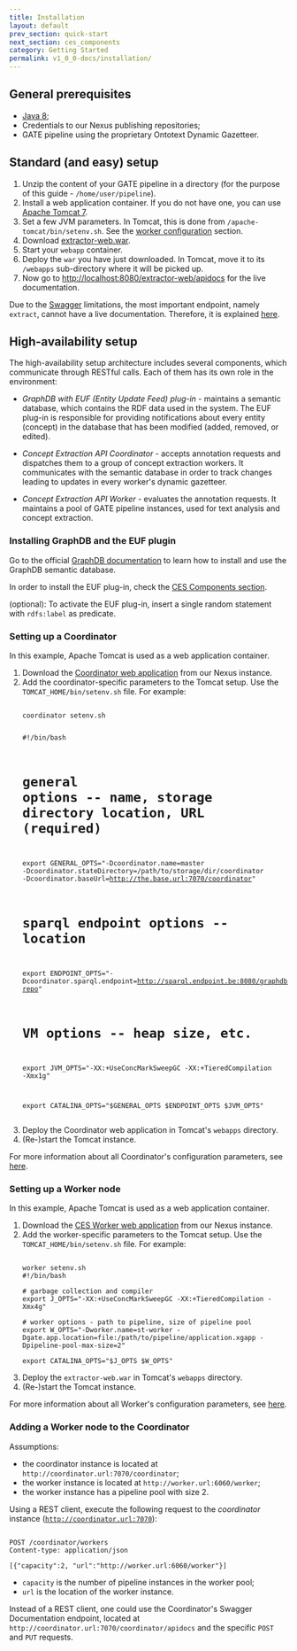 ```yaml
---
title: Installation
layout: default
prev_section: quick-start
next_section: ces_components
category: Getting Started
permalink: v1_0_0-docs/installation/
---
```

## General prerequisites

* [Java 8](http://www.oracle.com/technetwork/java/javase/downloads/index.html);
* Credentials to our Nexus publishing repositories;
* GATE pipeline using the proprietary Ontotext Dynamic Gazetteer.

## Standard (and easy) setup

1. Unzip the content of your GATE pipeline in a directory (for the purpose of this guide - <code>/home/user/pipeline</code>).
2. Install a web application container. If you do not have one, you can use [Apache Tomcat 7](http://tomcat.apache.org/download-70.cgi).
3. Set a few JVM parameters. In Tomcat, this is done from <code>/apache-tomcat/bin/setenv.sh</code>. See the <a href="{{ site.baseurl }}/v1_0_0-docs/ces_components">worker configuration</a> section.
4. Download [extractor-web.war](http://maven.ontotext.com/content/repositories/publishing-releases/com/ontotext/ces/extractor-web/1.0.1/extractor-web-1.0.1.war).
5. Start your `webapp` container.
6. Deploy the `war` you have just downloaded. In Tomcat, move it to its <code>/webapps</code> sub-directory where it will be picked up.
7. Now go to [http://localhost:8080/extractor-web/apidocs](http://localhost:8080/extractor-web/apidocs) for the live documentation.

<div class="note-badge">

Due to the <a href="https://helloreverb.com/developers/swagger">Swagger</a> limitations, the most important endpoint, namely <code>extract</code>, cannot have a live documentation. Therefore, it is explained <a href="{{ site.baseurl }}/v1_0_0-docs/annotating_content">here</a>.
</div>


## High-availability setup

The high-availability setup architecture includes several components, which communicate through RESTful calls. Each of them has its own role in the environment:

* _GraphDB with EUF (Entity Update Feed) plug-in_ - maintains a semantic database, which contains the RDF data used in the system. The EUF plug-in is responsible for providing notifications about every entity (concept) in the database that has been modified (added, removed, or edited).

* _Concept Extraction API Coordinator_ - accepts annotation requests and dispatches them to a group of concept extraction workers. It communicates with the semantic database in order to track changes leading to updates in every worker's dynamic gazetteer.

* _Concept Extraction API Worker_ - evaluates the annotation requests. It maintains a pool of GATE pipeline instances, used for text analysis and concept extraction.

### Installing GraphDB and the EUF plugin

Go to the official [GraphDB documentation](http://graphdb.ontotext.com/display/GraphDB6/Home) to learn how to install and use the GraphDB semantic database.

In order to install the EUF plug-in, check the <a href="{{ site.baseurl }}/v1_0_0-docs/ces_components">CES Components section</a>.

<div class="note-badge">

(optional): To activate the EUF plug-in, insert a single random statement with <code>rdfs:label</code> as predicate.
</div>

### Setting up a Coordinator

In this example, Apache Tomcat is used as a web application container.

<ol>
<li>Download the <a href="http://maven.ontotext.com/content/repositories/publishing-releases/com/ontotext/ces/coordinator/1.0.1/coordinator-1.0.1.war">Coordinator web application</a> from our Nexus instance.</li>
<li>Add the coordinator-specific parameters to the Tomcat setup. Use the <code>TOMCAT_HOME/bin/setenv.sh</code> file. For example:</li>
<pre><code>
coordinator setenv.sh

#!/bin/bash
# general options -- name, storage directory location, URL (required)
export GENERAL_OPTS="-Dcoordinator.name=master -Dcoordinator.stateDirectory=/path/to/storage/dir/coordinator -Dcoordinator.baseUrl=http://the.base.url:7070/coordinator"

# sparql endpoint options -- location
export ENDPOINT_OPTS="-Dcoordinator.sparql.endpoint=http://sparql.endpoint.be:8080/graphdb/repositories/my-repo"

# VM options -- heap size, etc.
export JVM_OPTS="-XX:+UseConcMarkSweepGC -XX:+TieredCompilation -Xmx1g"

export CATALINA_OPTS="$GENERAL_OPTS $ENDPOINT_OPTS $JVM_OPTS"
</code></pre>

<li>Deploy the Coordinator web application in Tomcat's <code>webapps</code> directory.</li>
<li>(Re-)start the Tomcat instance.</li>
</ol>

<div class="info-badge">
For more information about all Coordinator's configuration parameters, see <a href="{{ site.baseurl }}/v1_0_0-docs/ces_components">here</a>.
</div>

### Setting up a Worker node

In this example, Apache Tomcat is used as a web application container.

<ol>
<li>Download the <a href="http://maven.ontotext.com/content/repositories/publishing-releases/com/ontotext/ces/extractor-web/1.0.1/extractor-web-1.0.1.war">CES Worker web application</a> from our Nexus instance.</li>
<li>Add the worker-specific parameters to the Tomcat setup. Use the <code>TOMCAT_HOME/bin/setenv.sh</code> file. For example:</li>

<pre><code>
worker setenv.sh
#!/bin/bash

# garbage collection and compiler
export J_OPTS="-XX:+UseConcMarkSweepGC -XX:+TieredCompilation -Xmx4g"

# worker options - path to pipeline, size of pipeline pool
export W_OPTS="-Dworker.name=st-worker -Dgate.app.location=file:/path/to/pipeline/application.xgapp -Dpipeline-pool-max-size=2"

export CATALINA_OPTS="$J_OPTS $W_OPTS"
</code></pre>

<li>Deploy the <code>extractor-web.war</code> in Tomcat's <code>webapps</code> directory.</li>
<li>(Re-)start the Tomcat instance.</li>
</ol>

<div class="info-badge">
For more information about all Worker's configuration parameters, see <a href="{{ site.baseurl }}/v1_0_0-docs/ces_components">here</a>.
</div>

### Adding a Worker node to the Coordinator

<div class="info-badge">
Assumptions:

<ul>
<li> the coordinator instance is located at <code>http://coordinator.url:7070/coordinator</code>;</li>
<li> the worker instance is located at <code>http://worker.url:6060/worker</code>;</li>
<li> the worker instance has a pipeline pool with size 2.</li>
</ul>
</div>

Using a REST client, execute the following request to the *coordinator* instance (<code>http://coordinator.url:7070</code>):

<pre><code>
POST /coordinator/workers
Content-type: application/json

[{"capacity":2, "url":"http://worker.url:6060/worker"}]
</code></pre>

* <code>capacity</code> is the number of pipeline instances in the worker pool;
* <code>url</code> is the location of the worker instance.

<div class="note-badge">
Instead of a REST client, one could use the Coordinator's Swagger Documentation endpoint, located at <code>http://coordinator.url:7070/coordinator/apidocs</code> and the specific <code>POST</code> and <code>PUT</code> requests.
</div>
